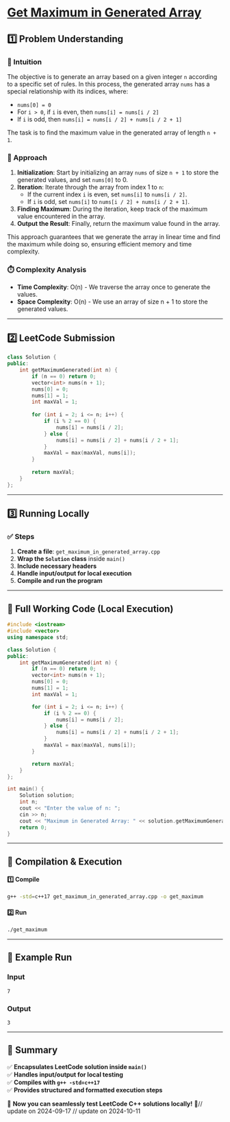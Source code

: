 # **[Get Maximum in Generated Array](https://leetcode.com/problems/get-maximum-in-generated-array/description/)**  

## **1️⃣ Problem Understanding**  
### **📌 Intuition**  
The objective is to generate an array based on a given integer `n` according to a specific set of rules. In this process, the generated array `nums` has a special relationship with its indices, where:
- `nums[0] = 0`
- For `i > 0`, if `i` is even, then `nums[i] = nums[i / 2]`
- If `i` is odd, then `nums[i] = nums[i / 2] + nums[i / 2 + 1]`

The task is to find the maximum value in the generated array of length `n + 1`.

### **🚀 Approach**  
1. **Initialization**: Start by initializing an array `nums` of size `n + 1` to store the generated values, and set `nums[0]` to 0.
2. **Iteration**: Iterate through the array from index 1 to `n`:
   - If the current index `i` is even, set `nums[i]` to `nums[i / 2]`.
   - If `i` is odd, set `nums[i]` to `nums[i / 2] + nums[i / 2 + 1]`.
3. **Finding Maximum**: During the iteration, keep track of the maximum value encountered in the array.
4. **Output the Result**: Finally, return the maximum value found in the array.

This approach guarantees that we generate the array in linear time and find the maximum while doing so, ensuring efficient memory and time complexity.

### **⏱️ Complexity Analysis**  
- **Time Complexity**: O(n) - We traverse the array once to generate the values.
- **Space Complexity**: O(n) - We use an array of size n + 1 to store the generated values.

---  

## **2️⃣ LeetCode Submission**  
```cpp
class Solution {
public:
    int getMaximumGenerated(int n) {
        if (n == 0) return 0;
        vector<int> nums(n + 1);
        nums[0] = 0;
        nums[1] = 1;
        int maxVal = 1;
        
        for (int i = 2; i <= n; i++) {
            if (i % 2 == 0) {
                nums[i] = nums[i / 2];
            } else {
                nums[i] = nums[i / 2] + nums[i / 2 + 1];
            }
            maxVal = max(maxVal, nums[i]);
        }
        
        return maxVal;
    }
};
```  

---  

## **3️⃣ Running Locally**  
### **✅ Steps**  
1. **Create a file**: `get_maximum_in_generated_array.cpp`  
2. **Wrap the `Solution` class** inside `main()`  
3. **Include necessary headers**  
4. **Handle input/output for local execution**  
5. **Compile and run the program**  

---  

## **📝 Full Working Code (Local Execution)**  
```cpp
#include <iostream>
#include <vector>
using namespace std;

class Solution {
public:
    int getMaximumGenerated(int n) {
        if (n == 0) return 0;
        vector<int> nums(n + 1);
        nums[0] = 0;
        nums[1] = 1;
        int maxVal = 1;

        for (int i = 2; i <= n; i++) {
            if (i % 2 == 0) {
                nums[i] = nums[i / 2];
            } else {
                nums[i] = nums[i / 2] + nums[i / 2 + 1];
            }
            maxVal = max(maxVal, nums[i]);
        }

        return maxVal;
    }
};

int main() {
    Solution solution;
    int n;
    cout << "Enter the value of n: ";
    cin >> n;
    cout << "Maximum in Generated Array: " << solution.getMaximumGenerated(n) << endl;
    return 0;
}
```  

---  

## **🔧 Compilation & Execution**  
#### **1️⃣ Compile**  
```bash
g++ -std=c++17 get_maximum_in_generated_array.cpp -o get_maximum
```  

#### **2️⃣ Run**  
```bash
./get_maximum
```  

---  

## **🎯 Example Run**  
### **Input**  
```
7
```  
### **Output**  
```
3
```  

---  

## **📌 Summary**  
✅ **Encapsulates LeetCode solution inside `main()`**  
✅ **Handles input/output for local testing**  
✅ **Compiles with `g++ -std=c++17`**  
✅ **Provides structured and formatted execution steps**  

🚀 **Now you can seamlessly test LeetCode C++ solutions locally!** 🚀// update on 2024-09-17
// update on 2024-10-11

